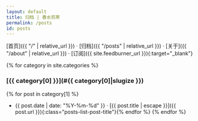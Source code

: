 ```yaml
---
layout: default
title: 归档 | 春水煎茶
permalink: /posts
id: posts
---
```


<span class="nav" markdown="1">[首页]({{ "/" | relative_url }})</span>
<span class="nav-divider">·</span>
<span class="nav" markdown="1">[归档]({{ "/posts" | relative_url }})</span>
<span class="nav-divider">·</span>
<span class="nav" markdown="1">[关于]({{ "/about" | relative_url }})</span>
<span class="nav-divider">·</span>
<span class="nav" markdown="1">[订阅]({{ site.feedburner_url }}){:target="_blank"}</span>

{% for category in site.categories %}
### [{{ category[0] }}](#{{ category[0]|slugize }})
  {% for post in category[1] %}
- <span class="posts-list-post-date">{{ post.date | date: "%Y-%m-%d" }}</span> ·
  [{{ post.title | escape }}]({{ post.url }}){:class="posts-list-post-title"}{% endfor %}
{% endfor %}
